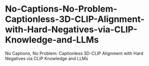 # No-Captions-No-Problem-Captionless-3D-CLIP-Alignment-with-Hard-Negatives-via-CLIP-Knowledge-and-LLMs
No Captions, No Problem: Captionless 3D-CLIP Alignment with Hard Negatives via CLIP Knowledge and LLMs
